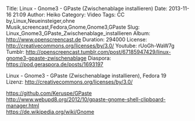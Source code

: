 Title: Linux - Gnome3 - GPaste (Zwischenablage installieren)
Date: 2013-11-16 21:09
Author: Heiko
Category: Video
Tags: CC by,Linux,Neueinsteiger,ohne Musik,screencast,Fedora,Gnome,Gnome3,GPaste
Slug: Linux_Gnome3_GPaste_Zwischenablage_installieren
Album: http://www.openscreencast.de
Duration: 294000
License: http://creativecommons.org/licenses/by/3.0/
Youtube: rUoGh-WaW7g
Tumblr: http://openscreencast.tumblr.com/post/67185947429/linux-gnome3-gpaste-zwischenablage
Diaspora: https://pod.geraspora.de/posts/1693197

Linux - Gnome3 - GPaste (Zwischenablage installieren), Fedora 19  
Lizenz: <http://creativecommons.org/licenses/by/3.0/>  
  
<https://github.com/Keruspe/GPaste>  
<http://www.webupd8.org/2012/10/gpaste-gnome-shell-clipboard-manager.html>  
<https://de.wikipedia.org/wiki/Gnome>

